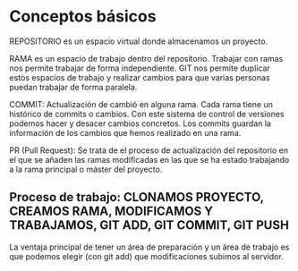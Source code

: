 # Conceptos básicos

REPOSITORIO es un espacio virtual donde almacenamos un proyecto.

RAMA es un espacio de trabajo dentro del repositorio. Trabajar con ramas nos permite trabajar de forma independiente. GIT nos permite duplicar estos espacios de trabajo y realizar cambios para que varias personas puedan trabajar de forma paralela.

COMMIT: Actualización de cambió en alguna rama. Cada rama tiene un histórico de commits o cambios. Con este sistema de control de versiones podemos hacer y desacer cambios concretos. Los commits guardan la información de los cambios que hemos realizado en una rama.

PR (Pull Request): Se trata de el proceso de actualización del repositorio en el que se añaden las ramas modificadas en las que se ha estado trabajando a la rama principal o máster del proyecto.



## Proceso de trabajo: CLONAMOS PROYECTO, CREAMOS RAMA, MODIFICAMOS Y TRABAJAMOS, GIT ADD, GIT COMMIT, GIT PUSH

La ventaja principal de tener un área de preparación y un área de trabajo es que podemos elegir (con git add)
que modificaciones subimos al servidor.